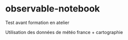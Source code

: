 # observable-notebook

Test avant formation en atelier

Utilisation des données de météo france + cartographie 
